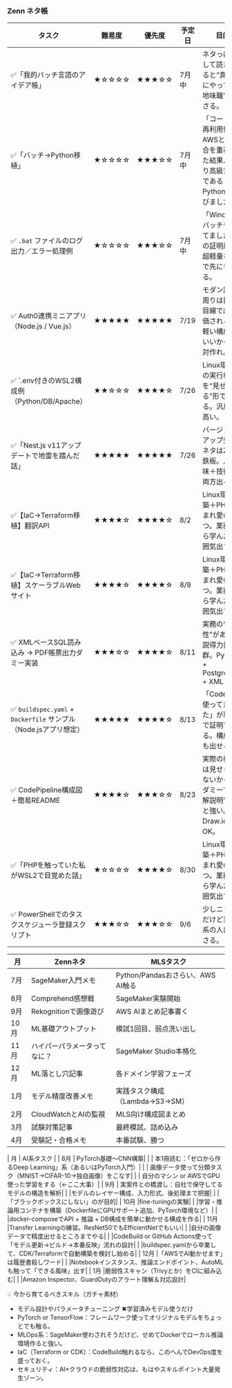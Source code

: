 ### Zenn ネタ帳

| タスク                               | 難易度   | 優先度   | 予定日 | 目的                                   |
| --------------------------------- | ----- | ----- | ----- | ------------------------------------ |
| ✅「我的バッチ言語のアイデア帳」| ★☆☆☆☆ | ★★★☆☆ | 7月中 | ネタっぽくして読ませると“真面目にやってる地味職”が刺さる。|
| ✅「バッチ→Python移植」| ★☆☆☆☆ | ★★★☆☆ | 7月中 |「コードの再利用性とAWSとの統合を重視した結果、より高級言語であるPythonを選びました）」|
| ✅ `.bat` ファイルのログ出力／エラー処理例| ★☆☆☆☆ | ★★★☆☆ | 7月中 | 「Windowsバッチやってました」の証明用。超軽量なので先にやれる。|
| ✅ Auth0連携ミニアプリ（Node.js / Vue.js）| ★★★★★ | ★★★★★ | 7/19 | モダン認証周りは採用目線で超評価される。軽い構成でいいから絶対作れ。|
| ✅ `.env付きのWSL2構成例（Python/DB/Apache）| ★★☆☆☆ | ★★★★☆ | 7/26 | Linux環境での実行検証を“見せられる”形で残せる。汎用性高い。|
| ✅「Nest.js v11アップデートで地雷を踏んだ話」| ★★★★★ | ★★★★★ | 7/26 | バージョンアップ失敗ネタはZenn鉄板。人間味＋技術力両方出る。|
| ✅【IaC→Terraform移植】翻訳API| ★★★★☆ | ★★★★☆ | 8/2 | Linux環境構築＋PHP憎まれ愛のやつ。業務から学んだ雰囲気出す。|
| ✅【IaC→Terraform移植】スケーラブルWebサイト| ★★★★☆ | ★★★★☆ | 8/9 | Linux環境構築＋PHP憎まれ愛のやつ。業務から学んだ雰囲気出す。|
| ✅ XMLベースSQL読み込み → PDF帳票出力ダミー実装| ★★★☆☆ | ★★★★☆ | 8/11 | 実務の“再現性”があって説得力抜群。Python + PostgreSQL + XML|
| ✅ `buildspec.yaml` + `Dockerfile` サンプル（Node.jsアプリ想定） | ★★★★★ | ★★★★☆ | 8/13 | 「CodeBuild使ってました」が現物で証明できる。構成力も出せる。|
| ✅ CodePipeline構成図＋簡易README| ★★★★☆ | ★★★☆☆ | 8/23 | 実際の構成は見せられないから、ダミーで“図解説明”すると強い。Draw\.ioでもOK。 |
| ✅「PHPを触っていた私がWSL2で目覚めた話」| ★☆☆☆☆ | ★★★★☆ | 8/30 | Linux環境構築＋PHP憎まれ愛のやつ。業務から学んだ雰囲気出す。|
| ✅ PowerShellでのタスクスケジューラ登録スクリプト| ★★★☆☆ | ★★★☆☆ | 9/6 | 少しニッチだけど業務系の人に刺さる。|


| 月   | Zennネタ           | MLSタスク                     |
| --- | ---------------- | -------------------------- |
| 7月  | SageMaker入門メモ    | Python/Pandasおさらい、AWS AI触る |
| 8月  | Comprehend感想戦    | SageMaker実験開始              |
| 9月  | Rekognitionで画像遊び | AWS AIまとめ記事書く              |
| 10月 | ML基礎アウトプット       | 模試1回目、弱点洗い出し               |
| 11月 | ハイパーパラメータってなに？   | SageMaker Studio本格化        |
| 12月 | ML落とし穴記事         | 各ドメイン学習フェーズ                |
| 1月  | モデル精度改善メモ        | 実践タスク構成（Lambda→S3→SM）      |
| 2月  | CloudWatchとAIの監視 | MLS向け構成図まとめ                |
| 3月  | 試験対策記事           | 最終模試、詰め込み                  |
| 4月  | 受験記・合格メモ         | 本番試験、勝つ                    |


| 月  | AI系タスク                     |
| 8月 | PyTorch基礎〜CNN構築|
|     | 本1冊読む：「ゼロから作るDeep Learning」系（あるいはPyTorch入門）|
|     | 画像データ使って分類タスク（MNIST→CIFAR-10→独自画像）をこなす|
|     | 自分のマシン or AWSでGPU使った学習をする（←ここ大事）|
| 9月 | 実案件との橋渡し：自社で保守してるモデルの構造を解析|
|     |モデルのレイヤー構成、入力形式、後処理まで把握|
|     |「ブラックボックスにしない」のが目的|
| 10月 |fine-tuningの実験|
|     |学習・推論用コンテナを構築（DockerfileにGPUサポート追加、PyTorch環境など）|
|     |docker-composeでAPI + 推論 + DB構成を簡単に動かせる構成を作る|
| 11月 |Transfer Learningの練習。ResNet50でもEfficientNetでもいい|
|     |自分の画像データで精度出せるところまでやる|
|     |CodeBuild or GitHub Actions使って「モデル更新→ビルド→本番反映」流れの設計|
|     |buildspec.yamlから卒業して、CDK/Terraformで自動構築を検討し始める|
| 12月 |「AWSでAI動かせます」は履歴書殺しワード|
|     |Notebookインスタンス、推論エンドポイント、AutoMLも触って「できる風味」出す|
| 1月 |脆弱性スキャン（Trivyとか）をCIに組み込む|
|    |Amazon Inspector、GuardDutyのアラート理解＆対応設計|


💡 今から育てるべきスキル（ガチャ素材）
- モデル設計やパラメータチューニング ✖学習済みモデル使うだけ
- PyTorch or TensorFlow：フレームワーク使ってオリジナルモデルをちょっとでも触る。
- MLOps系：SageMaker使わされそうだけど、せめてDockerでローカル推論環境作ると強い。
- IaC（Terraform or CDK）：CodeBuild触れるなら、このへんでDevOps度を盛っておく。
- セキュリティ：AI×クラウドの脆弱性対応は、もはやスキルポイント大量発生ゾーン。
